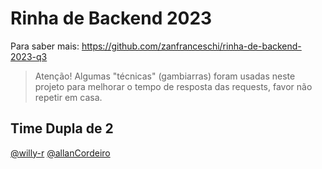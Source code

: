 # Rinha de Backend 2023

Para saber mais: https://github.com/zanfranceschi/rinha-de-backend-2023-q3

> Atenção! Algumas "técnicas" (gambiarras) foram usadas neste projeto para melhorar o tempo de resposta das requests, favor não repetir em casa.

## Time Dupla de 2

[@willy-r](https://github.com/willy-r)
[@allanCordeiro](https://github.com/allanCordeiro)
